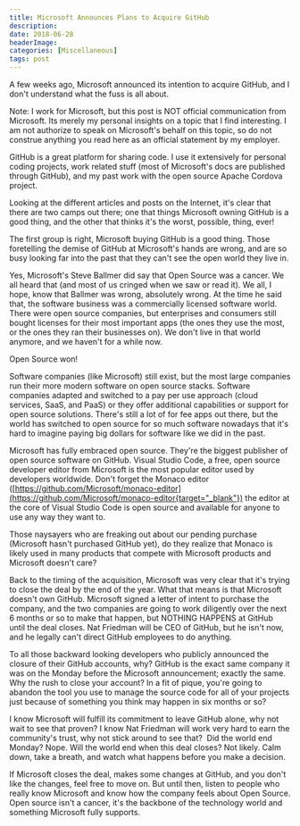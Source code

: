 ```yaml
---
title: Microsoft Announces Plans to Acquire GitHub
description: 
date: 2018-06-28
headerImage: 
categories: [Miscellaneous]
tags: post
---
```


A few weeks ago, Microsoft announced its intention to acquire GitHub, and I don't understand what the fuss is all about.

Note: I work for Microsoft, but this post is NOT official communication from Microsoft. Its merely my personal insights on a topic that I find interesting. I am not authorize to speak on Microsoft's behalf on this topic, so do not construe anything you read here as an official statement by my employer.

GitHub is a great platform for sharing code. I use it extensively for personal coding projects, work related stuff (most of Microsoft's docs are published through GitHub), and my past work with the open source Apache Cordova project.

Looking at the different articles and posts on the Internet, it's clear that there are two camps out there; one that things Microsoft owning GitHub is a good thing, and the other that thinks it's the worst, possible, thing, ever!

The first group is right, Microsoft buying GitHub is a good thing. Those foretelling the demise of GitHub at Microsoft's hands are wrong, and are so busy looking far into the past that they can't see the open world they live in.

Yes, Microsoft's Steve Ballmer did say that Open Source was a cancer. We all heard that (and most of us cringed when we saw or read it). We all, I hope, know that Ballmer was wrong, absolutely wrong. At the time he said that, the software business was a commercially licensed software world. There were open source companies, but enterprises and consumers still bought licenses for their most important apps (the ones they use the most, or the ones they ran their businesses on). We don't live in that world anymore, and we haven't for a while now.

Open Source won!

Software companies (like Microsoft) still exist, but the most large companies run their more modern software on open source stacks. Software companies adapted and switched to a pay per use approach (cloud services, SaaS, and PaaS) or they offer additional capabilities or support for open source solutions. There's still a lot of for fee apps out there, but the world has switched to open source for so much software nowadays that it's hard to imagine paying big dollars for software like we did in the past.

Microsoft has fully embraced open source. They're the biggest publisher of open source software on GitHub. Visual Studio Code, a free, open source developer editor from Microsoft is the most popular editor used by developers worldwide. Don't forget the Monaco editor ([https://github.com/Microsoft/monaco-editor](https://github.com/Microsoft/monaco-editor{target="_blank"}) the editor at the core of Visual Studio Code is open source and available for anyone to use any way they want to.

Those naysayers who are freaking out about our pending purchase (Microsoft hasn't purchased GitHub yet), do they realize that Monaco is likely used in many products that compete with Microsoft products and Microsoft doesn't care?

Back to the timing of the acquisition, Microsoft was very clear that it's trying to close the deal by the end of the year. What that means is that Microsoft doesn't own GitHub. Microsoft signed a letter of intent to purchase the company, and the two companies are going to work diligently over the next 6 months or so to make that happen, but NOTHING HAPPENS at GitHub until the deal closes. Nat Friedman will be CEO of GitHub, but he isn't now, and he legally can't direct GitHub employees to do anything.

To all those backward looking developers who publicly announced the closure of their GitHub accounts, why? GitHub is the exact same company it was on the Monday before the Microsoft announcement; exactly the same. Why the rush to close your account? In a fit of pique, you're going to abandon the tool you use to manage the source code for all of your projects just because of something you think may happen in six months or so?

I know Microsoft will fulfill its commitment to leave GitHub alone, why not wait to see that proven? I know Nat Friedman will work very hard to earn the community's trust, why not stick around to see that?  Did the world end Monday? Nope. Will the world end when this deal closes? Not likely. Calm down, take a breath, and watch what happens before you make a decision.

If Microsoft closes the deal, makes some changes at GitHub, and you don't like the changes, feel free to move on. But until then, listen to people who really know Microsoft and know how the company feels about Open Source. Open source isn't a cancer, it's the backbone of the technology world and something Microsoft fully supports.